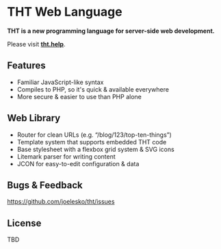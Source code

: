 # THT Web Language

**THT is a new programming language for server-side web development.**

Please visit **[tht.help](https://tht.help)**.



## Features

- Familiar JavaScript-like syntax
- Compiles to PHP, so it's quick & available everywhere
- More secure & easier to use than PHP alone



## Web Library

- Router for clean URLs (e.g. “/blog/123/top-ten-things”)
- Template system that supports embedded THT code
- Base stylesheet with a flexbox grid system & SVG icons
- Litemark parser for writing content
- JCON for easy-to-edit configuration & data



## Bugs & Feedback

https://github.com/joelesko/tht/issues



## License

TBD

